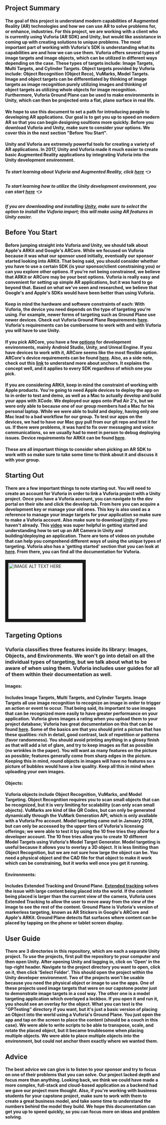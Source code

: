 ## Project Summary
#### 	The goal of this project is understand modern capabilities of Augmented Reality (AR) technologies and how we can use AR to solve problems for, or enhance, industries. For this project, we are working with a client who is currently using Vuforia (AR SDK) and Unity, but would like assistance in coming up with creating solutions to unique problems. The most important part of working with Vuforia's SDK is understanding what its capabilities are and how we can use them. Vuforia offers several types of image targets and image objects, which can be utilized in different ways depending on the case. These types of targets include: Image Targets, Multi Targets, and Cylinder Targets. Object targets provided by Vuforia include: Object Recognition (Object Reco), VuMarks, Model Targets. Image and object targets can be differentiated by thinking of image targets as image recognition purely utilizing images and thinking of object targets as utilizing whole objects for image recognition. Furthermore, Vuforia Ground Plane can be used to make environments in Unity, which can then be projected onto a flat, plane surface in real life. 

#### We hope to use this document to set a path for introducing people to developing AR applications. Our goal is to get you up to speed on modern AR so that you can begin designing soultions more quickly. Before you download Vuforia and Unity, make sure to consider your options. We cover this in the next section "Before You Start".

#### Unity and Vuforia are extremely powerful tools for creating a variety of AR applications. In 2017, Unity and Vuforia made it much easier to create basic Augmented Reality applications by integrating Vuforia into the Unity development environment.
##### To start learning about Vuforia and Augmented Reality, click [here](https://library.vuforia.com/) :point_left:
##### To start learning how to utilize the Unity development environment, you can start [here](https://unity3d.com/learn/tutorials) :point_left:
<h5 class="markdown style="bottom-margin:50px;"> If you are downloading and installing <a href="https://unity3d.com/">Unity</a>, make sure to select the option to install the Vuforia import; this will make using AR features in Unity easier.</h5>

## Before You Start
#### Before jumping straight into Vuforia and Unity, we should talk about Apple's ARKit and Google's ARCore. While we focused on Vuforia because it was what our sponsor used initially, eventually our sponsor started looking into ARKit. That being said, you should consider whether you have to use a certain SDK (is your sponsor/client constraining you) or can you explore other options. If you're not being constrained, we believe that ARKit or ARCore may be your best options. Vuforia is really easy and convenient for setting up simple AR applications, but it was hard to go beyond that. Based on what we've seen and researched, we believe that Google's and Apple's SDKs would have been better than using Vuforia. 
#### Keep in mind the hardware and software constraints of each: With Vuforia, the device you need depends on the type of targeting you're using. For example, newer forms of targeting such as Ground Plane use newer devices. Check out Vuforia Ground Plane Requirements [here](https://library.vuforia.com/articles/Solution/ground-plane-supported-devices.html). Vuforia's requirements can be cumbersome to work with and with Vuforia you will have to use Unity. 

#### If you pick ARCore, you have a few [options](https://developers.google.com/ar/develop/) for development environments, mainly Android Studio, Unity, and Unreal Engine. If you have devices to work with it, ARCore seems like the most flexible option. ARCore's device requirements can be found [here](https://developers.google.com/ar/discover/). Also, as a side note, check out this [link](https://developers.google.com/ar/develop/developer-guides/anchors) to understand more about anchors. It explains the concept well, and it applies to every SDK regardless of which one you pick.

#### If you are considering ARKit, keep in mind the constraint of working with Apple products. You're going to need Apple devices to deploy the app on to in order to test and demo, as well as a Mac to actually develop and build your apps with XCode. We deployed our apps onto iPad Air 2's, but we were only able to because one of our group members had a Mac for his personal laptop. While we were able to build and deploy, having only one Mac lead to a bad workflow for our group. To test our apps on the devices, we had to have our Mac guy pull from our git repo and test it for us. If there were problems, it was hard to fix over messaging and voice communications, so we usually had to meet in person to debug deploying issues. Device requirements for ARKit can be found [here](https://developer.apple.com/library/content/documentation/DeviceInformation/Reference/iOSDeviceCompatibility/DeviceCompatibilityMatrix/DeviceCompatibilityMatrix.html).

#### These are all important things to consider when picking an AR SDK to work with so make sure to take some time to think about it and discuss it with your group. 

## Starting Out
#### There are a few important things to note starting out. You will need to create an account for Vuforia in order to link a Vuforia project with a Unity project. Once you have a Vuforia account, you can navigate to the dev portal on their site and click the develop tab. From here you can acquire a development key or manage your old ones. This key is also used as a reference to manage your image targets for your application so make sure to make a Vuforia account. Also make sure to download [Unity](https://unity3d.com/) if you haven't already. This [video](https://www.youtube.com/watch?v=Fgd21lbhikU) was super helpful in getting started and understanding how to set up an AR Camera in Unity and building/deploying an application. There are tons of videos on youtube that can help you comprehend different ways of using the unique types of targeting. Vuforia also has a 'getting started' section that you can look at [here](https://library.vuforia.com/). From there, you can find all the documentation for Vuforia.
<a href="http://www.youtube.com/watch?feature=player_embedded&v=Fgd21lbhikU
" target="_blank"><img src="http://img.youtube.com/vi/Fgd21lbhikU/0.jpg" 
alt="IMAGE ALT TEXT HERE" width="240" height="180" border="10" /></a>


## Targeting Options
### Vuforia classifies three features inside its library: Images, Objects, and Environments. We won't go into detail on all the individual types of targeting, but we talk about what to be aware of when using them. Vuforia includes user guides for all of them within their documentation as well.
#### Images: 
#### Includes Image Targets, Multi Targets, and Cylinder Targets. Image Targets all use image recognition to recognize an image in order to trigger an action or event to occur. That being said, its important to use images that can be recognized more easily to have greater performance on your application. Vuforia gives images a rating when you upload them to your project database; Vuforia has great documentation on this that can be found [here](https://library.vuforia.com/articles/Solution/Optimizing-Target-Detection-and-Tracking-Stability.html). Some of the basics are that you should print a picture that has these qualities: rich in detail, good contrast, lack of repetition or patterns (favor randomness). You should avoid printing anything in a glossy finish as that will add a lot of glare, and try to keep images as flat as possible (no wrinkles in the paper). You will want as many features on the picture as possible; features generally come from sharp edges in the picture. Keeping this in mind, round objects in images will have no features so a picture of bubbles would have a low quality. Keep all this in mind when uploading your own images.

#### Objects: 
#### Vuforia objects include Object Recognition, VuMarks, and Model Targeting. Object Recognition requires you to scan small objects that can be recognized, but it is very limiting for scalability (can only scan small objects). VuMarks are kind of like QR Codes, but can only be generated dynamically through the VuMark Generation API, which is only available with a Vuforia Pro account. Model targeting came out in January 2018, but can only be accessed by the upper tiers of Vuforia's licensing offerings; we were able to test it by using the 10 free tries they allow for a developer account. The 10 free tries allow you to create 10 different Model Targets using Vuforia's Model Target Generator. Model targeting is useful because it allows you to overlay a 3D object. It is less limiting than Object Recognition, but we are not sure how large the object can be. You need a physical object and the CAD file for that object to make it work which can be constraining, but it works well once you get it running.

#### Environments: 
#### Includes Extended Tracking and Ground Plane. [Extended tracking](https://library.vuforia.com/articles/Training/Extended-Tracking) solves the issue with large content being placed into the world. If the content being placed is larger than the current view of the camera, Vuforia uses Extended Tracking to allow the user to move away from the view of the image to see the rest of the content. Ground Plane is Vuforia's version of markerless targeting, known as AR Stickers in Google's ARCore and Apple's ARKit. Ground Plane detects flat surfaces where content can be placed by tapping on the phone or tablet screen display. 

## User Guide
#### There are 3 directories in this repository, which are each a separate Unity project. To use the projects, first pull the repository to your computer and then open Unity. After opening Unity and logging in, click on 'Open' in the top-right header. Navigate to the project directory you want to open, click on it, then click 'Select Folder'. This should open the project within the Unity developer environment. Two of the projects won't be usable because you need the physical object or image to use the apps. One of these projects used image targets that were on our capstone poster just to demonstrate image targets in a cool way. The other one is a model targeting application which overlayed a lockbox. If you open it and run it, you should see an overlay for the object. What you can test is the "GPTesting" directory if you want, but it's just a basic version of placing an Object into the world using a Vuforia's Ground Plane. You just open the app and tap on the screen to place the content (should be a couch in this case). We were able to write scripts to be able to transpose, scale, and rotate the placed object, but it became troublesome when placing multiple objects. We were able to place multiple objects into the environment, but could not anchor them exactly where we wanted them. 

## Advice
#### The best advice we can give is to listen to your sponsor and try to focus on one of their problems that you can solve. Our project lacked depth and focus more than anything. Looking back, we think we could have made a more complex, full-stack and cloud-based application as a backend had we gave our project more thought. Also, if you're working with business students for your capstone project, make sure to work with them to create a great business model, and take some time to understand the numbers behind the model they build. We hope this documentation can get you up to speed quickly, so you can focus more on ideas and problem solving.
